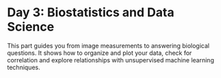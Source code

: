 # Day 3: Biostatistics and Data Science

This part guides you from image measurements to answering biological questions. It shows how to organize and plot your data, check for correlation and explore relationships with unsupervised machine learning techniques.
